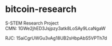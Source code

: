 bitcoin-research
================

S-STEM Research Project  
CMN: 1GWe2jhED3Jsjpzy3atk8LoSAy9LcaNgaW

RJC: 15aiCgrUWGu3vAg18UB2sHbpAbS5VPTh7d
